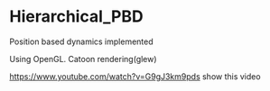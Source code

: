 # Hierarchical_PBD
Position based dynamics implemented

Using OpenGL.
Catoon rendering(glew)

https://www.youtube.com/watch?v=G9gJ3km9pds show this video
